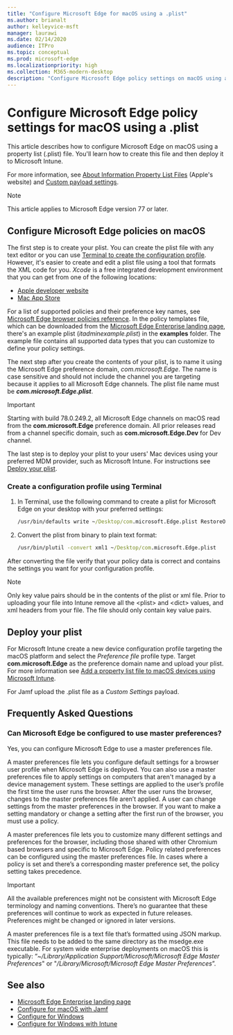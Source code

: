 ```yaml
---
title: "Configure Microsoft Edge for macOS using a .plist"
ms.author: brianalt
author: kelleyvice-msft
manager: laurawi
ms.date: 02/14/2020
audience: ITPro
ms.topic: conceptual
ms.prod: microsoft-edge
ms.localizationpriority: high
ms.collection: M365-modern-desktop
description: "Configure Microsoft Edge policy settings on macOS using a .plist"
---
```


# Configure Microsoft Edge policy settings for macOS using a .plist

This article describes how to configure Microsoft Edge on macOS using a property list (.plist) file. You'll learn how to create this file and then deploy it to Microsoft Intune.

For more information, see [About Information Property List Files](https://developer.apple.com/library/archive/documentation/General/Reference/InfoPlistKeyReference/Articles/AboutInformationPropertyListFiles.html) (Apple's website) and [Custom payload settings](https://support.apple.com/guide/mdm/custom-mdm9abbdbe7/1/web/1).

> [!NOTE]
> This article applies to Microsoft Edge version 77 or later.

## Configure Microsoft Edge policies on macOS

The first step is to create your plist. You can create the plist file with any text editor or you can use [Terminal to create the configuration profile](#create-a-configuration-profile-using-terminal). However, it's easier to create and edit a plist file using a tool that formats the XML code for you. *Xcode* is a free integrated development environment that you can get from one of the following locations:

- [Apple developer website](https://developer.apple.com/xcode/)
- [Mac App Store](https://apps.apple.com/app/xcode/id497799835?mt=12)

For a list of supported policies and their preference key names, see [Microsoft Edge browser policies reference](microsoft-edge-policies.md). In the policy templates file, which can be downloaded from the [Microsoft Edge Enterprise landing page](https://aka.ms/EdgeEnterprise), there's an example plist (*itadminexample.plist*) in the **examples** folder. The example file contains all supported data types that you can customize to define your policy settings. 

The next step after you create the contents of your plist, is to name it using the Microsoft Edge preference domain, *com.microsoft.Edge*. The name is case sensitive and should not include the channel you are targeting because it applies to all Microsoft Edge channels. The plist file name must be **_com.microsoft.Edge.plist_**. 

> [!IMPORTANT]
> Starting with build 78.0.249.2, all Microsoft Edge channels on macOS read from the **com.microsoft.Edge** preference domain. All prior releases read from a channel specific domain, such as **com.microsoft.Edge.Dev** for Dev channel.

The last step is to deploy your plist to your users' Mac devices using your preferred MDM provider, such as Microsoft Intune. For instructions see [Deploy your plist](#deploy-your-plist).

### Create a configuration profile using Terminal

1. In Terminal, use the following command to create a plist for Microsoft Edge on your desktop with your preferred settings:

   ```cmd
   /usr/bin/defaults write ~/Desktop/com.microsoft.Edge.plist RestoreOnStartup -int 1
   ```

2. Convert the plist from binary to plain text format:

   ```cmd
   /usr/bin/plutil -convert xml1 ~/Desktop/com.microsoft.Edge.plist
   ```
After converting the file verify that your policy data is correct and contains the settings you want for your configuration profile.

> [!NOTE]
> Only key value pairs should be in the contents of the plist or xml file. Prior to uploading your file into Intune remove all the \<plist> and \<dict> values, and xml headers from your file. The file should only contain key value pairs.

## Deploy your plist

For Microsoft Intune create a new device configuration profile targeting the macOS platform and select the *Preference file* profile type. Target **com.microsoft.Edge** as the preference domain name and upload your plist. For more information see [Add a property list file to macOS devices using Microsoft Intune](https://docs.microsoft.com/intune/configuration/preference-file-settings-macos).

For Jamf upload the .plist file as a *Custom Settings* payload.

## Frequently Asked Questions

### Can Microsoft Edge be configured to use master preferences?

Yes, you can configure Microsoft Edge to use a master preferences file.

A master preferences file lets you configure default settings for a browser user profile when Microsoft Edge is deployed. You can also use a master preferences file to apply settings on computers that aren't managed by a device management system. These settings are applied to the user’s profile the first time the user runs the browser. After the user runs the browser, changes to the master preferences file aren’t applied. A user can change settings from the master preferences in the browser. If you want to make a setting mandatory or change a setting after the first run of the browser, you must use a policy.

A master preferences file lets you to customize many different settings and preferences for the browser, including those shared with other Chromium based browsers and specific to Microsoft Edge.  Policy related preferences can be configured using the master preferences file. In cases where a policy is set and there’s a corresponding master preference set, the policy setting takes precedence.

> [!IMPORTANT]
> All the available preferences might not be consistent with Microsoft Edge terminology and naming conventions.  There’s no guarantee that these preferences will continue to work as expected in future releases. Preferences might be changed or ignored in later versions.

A master preferences file is a text file that’s formatted using JSON markup. This file needs to be added to the same directory as the msedge.exe executable. For system wide enterprise deployments on macOS this is typically: “*~/Library/Application Support/Microsoft/Microsoft Edge Master Preferences*" or "*/Library/Microsoft/Microsoft Edge Master Preferences*”.

## See also

- [Microsoft Edge Enterprise landing page](https://aka.ms/EdgeEnterprise)
- [Configure for macOS with Jamf](configure-microsoft-edge-on-mac-jamf.md)
- [Configure for Windows](configure-microsoft-edge.md)
- [Configure for Windows with Intune](configure-edge-with-intune.md)
